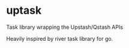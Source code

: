 # uptask
Task library wrapping the Upstash/Qstash APIs

Heavily inspired by river task library for go.